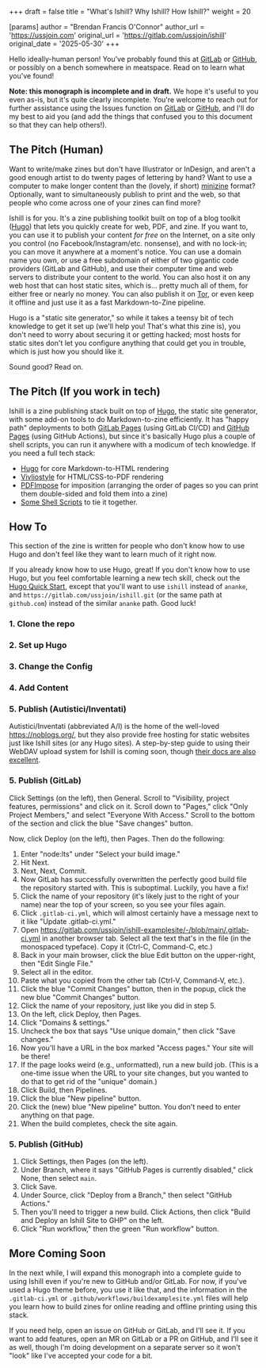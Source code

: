 +++
draft = false
title = "What's Ishill? Why Ishill? How Ishill?"
weight = 20

[params]
  author = "Brendan Francis O'Connor"
  author_url = 'https://ussjoin.com'
  original_url = 'https://gitlab.com/ussjoin/ishill'
  original_date = '2025-05-30'
+++

Hello ideally-human person! You've probably found this at [GitLab](https://gitlab.com/ussjoin/ishill) or [GitHub](https://github.com/ussjoin/ishill), or possibly on a bench somewhere in meatspace. Read on to learn what you've found!

**Note: this monograph is incomplete and in draft.** We hope it's useful to you even as-is, but it's quite clearly incomplete. You're welcome to reach out for further assistance using the Issues function on [GitLab](https://gitlab.com/ussjoin/ishill/-/issues) or [GitHub](https://github.com/ussjoin/ishill/issues), and I'll do my best to aid you (and add the things that confused you to this document so that they can help others!).

## The Pitch (Human)

Want to write/make zines but don't have Illustrator or InDesign, and aren't a good enough artist to do twenty pages of lettering by hand? Want to use a computer to make longer content than the (lovely, if short) [minizine](https://www.icaboston.org/articles/make-your-own-mini-zine/) format? Optionally, want to simultaneously publish to print and the web, so that people who come across one of your zines can find more?

Ishill is for you. It's a zine publishing toolkit built on top of a blog toolkit ([Hugo](https://gohugo.io/)) that lets you quickly create for web, PDF, and zine. If you want to, you can use it to publish your content _for free_ on the Internet, on a site only you control (no Facebook/Instagram/etc. nonsense), and with no lock-in; you can move it anywhere at a moment's notice. You can use a domain name you own, or use a free subdomain of either of two gigantic code providers (GitLab and GitHub), and use their computer time and web servers to distribute your content to the world. You can also host it on any web host that can host static sites, which is... pretty much all of them, for either free or nearly no money. You can also publish it on [Tor](https://www.torproject.org/), or even keep it offline and just use it as a fast Markdown-to-Zine pipeline.

Hugo is a "static site generator," so while it takes a teensy bit of tech knowledge to get it set up (we'll help you! That's what this zine is), you don't need to worry about securing it or getting hacked; most hosts for static sites don't let you configure anything that could get you in trouble, which is just how you should like it.

Sound good? Read on.

## The Pitch (If you work in tech)

Ishill is a zine publishing stack built on top of [Hugo](https://gohugo.io/), the static site generator, with some add-on tools to do Markdown-to-zine efficiently. It has "happy path" deployments to both [GitLab Pages](https://docs.gitlab.com/user/project/pages/) (using GitLab CI/CD) and [GitHub Pages](https://pages.github.com/) (using GitHub Actions), but since it's basically Hugo plus a couple of shell scripts, you can run it anywhere with a modicum of tech knowledge. If you need a full tech stack:

* [Hugo](https://gohugo.io/) for core Markdown-to-HTML rendering
* [Vivliostyle](https://vivliostyle.org/) for HTML/CSS-to-PDF rendering
* [PDFImpose](https://framagit.org/spalax/pdfimpose) for imposition (arranging the order of pages so you can print them double-sided and fold them into a zine)
* [Some Shell Scripts](https://xkcd.com/1319/) to tie it together.

## How To

This section of the zine is written for people who don't know how to use Hugo and don't feel like they want to learn much of it right now. 

If you already know how to use Hugo, great! If you don't know how to use Hugo, but you feel comfortable learning a new tech skill, check out the [Hugo Quick Start](https://gohugo.io/getting-started/quick-start/), except that you'll want to use `ishill` instead of `ananke`, and `https://gitlab.com/ussjoin/ishill.git` (or the same path at `github.com`) instead of the similar `ananke` path. Good luck!

### 1. Clone the repo

### 2. Set up Hugo

### 3. Change the Config

### 4. Add Content

### 5. Publish (Autistici/Inventati)

Autistici/Inventati (abbreviated A/I) is the home of the well-loved https://noblogs.org/, but they also provide free hosting for static websites just like Ishill sites (or any Hugo sites). A step-by-step guide to using their WebDAV upload system for Ishill is coming soon, though [their docs are also excellent](https://www.autistici.org/docs/web/webdav).

### 5. Publish (GitLab)

Click Settings (on the left), then General. Scroll to "Visibility, project features, permissions" and click on it. Scroll down to "Pages," click "Only Project Members," and select "Everyone With Access." Scroll to the bottom of the section and click the blue "Save changes" button.

Now, click Deploy (on the left), then Pages. Then do the following:

1. Enter "node:lts" under "Select your build image."
2. Hit Next.
3. Next, Next, Commit.
4. Now GitLab has successfully overwritten the perfectly good build file the repository started with. This is suboptimal. Luckily, you have a fix! 
5. Click the name of your repository (it's likely just to the right of your name) near the top of your screen, so you see your files again.
6. Click `.gitlab-ci.yml`, which will almost certainly have a message next to it like "Update .gitlab-ci.yml."
7. Open <https://gitlab.com/ussjoin/ishill-examplesite/-/blob/main/.gitlab-ci.yml> in another browser tab. Select all the text that's in the file (in the monospaced typeface). Copy it (Ctrl-C, Command-C, etc.)
8. Back in your main browser, click the blue Edit button on the upper-right, then "Edit Single File."
9. Select all in the editor.
10. Paste what you copied from the other tab (Ctrl-V, Command-V, etc.).
11. Click the blue "Commit Changes" button, then in the popup, click the new blue "Commit Changes" button.
12. Click the name of your repository, just like you did in step 5.
13. On the left, click Deploy, then Pages.
14. Click "Domains & settings."
15. Uncheck the box that says "Use unique domain," then click "Save changes."
16. Now you'll have a URL in the box marked "Access pages." Your site will be there!
17. If the page looks weird (e.g., unformatted), run a new build job. (This is a one-time issue when the URL to your site changes, but you wanted to do that to get rid of the "unique" domain.)
  1. Click Build, then Pipelines.
  2. Click the blue "New pipeline" button.
  3. Click the (new) blue "New pipeline" button. You don't need to enter anything on that page.
  4. When the build completes, check the site again.

### 5. Publish (GitHub)

1. Click Settings, then Pages (on the left). 
2. Under Branch, where it says "GitHub Pages is currently disabled," click None, then select `main`. 
3. Click Save. 
4. Under Source, click "Deploy from a Branch," then select "GitHub Actions." 
5. Then you'll need to trigger a new build. Click Actions, then click "Build and Deploy an Ishill Site to GHP" on the left. 
6. Click "Run workflow," then the green "Run workflow" button. 

## More Coming Soon

In the next while, I will expand this monograph into a complete guide to using Ishill even if you're new to GitHub and/or GitLab. For now, if you've used a Hugo theme before, you use it like that, and the information in the `.gitlab-ci.yml` or `.github/workflows/buildexamplesite.yml` files will help you learn how to build zines for online reading and offline printing using this stack.

If you need help, open an issue on GitHub or GitLab, and I'll see it. If you want to add features, open an MR on GitLab or a PR on GitHub, and I'll see it as well, though I'm doing development on a separate server so it won't "look" like I've accepted your code for a bit.

